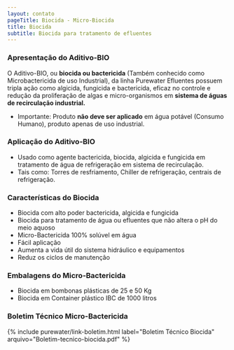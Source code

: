 ```yaml
---
layout: contato
pageTitle: Biocida - Micro-Biocida 
title: Biocida
subtitle: Biocida para tratamento de efluentes
---
```

### **Apresentação do Aditivo-BIO**

O Aditivo-BIO, ou **biocida ou bactericida** (Também conhecido como Microbactericida de uso Industrial), da linha Purewater Efluentes possuem tripla ação como algicida, fungicida e bactericida, eficaz no controle e redução da proliferação de algas e micro-organismos em **sistema de águas de recirculação industrial.** 

- Importante: Produto **não deve ser aplicado** em água potável (Consumo Humano), produto apenas de uso industrial. 

### **Aplicação do Aditivo-BIO**

- Usado como agente bactericida, biocida, algicida e fungicida em tratamento de água de refrigeração em sistema de recirculação.
- Tais como: Torres de resfriamento, Chiller de refrigeração, centrais de refrigeração.

### **Características do Biocida**

- Biocida com alto poder bactericida, algicida e fungicida
- Biocida para tratamento de água ou efluentes que não altera o pH do meio aquoso
- Micro-Bactericida 100% solúvel em água
- Fácil aplicação
- Aumenta a vida útil do sistema hidráulico e equipamentos
- Reduz os ciclos de manutenção

### **Embalagens do Micro-Bactericida**

- Biocida em bombonas plásticas de 25 e 50 Kg
- Biocida em Container plástico IBC de 1000 litros

### **Boletim Técnico Micro-Bactericida**

{% include purewater/link-boletim.html 
   label="Boletim Técnico Biocida" 
   arquivo="Boletim-tecnico-biocida.pdf" %}



